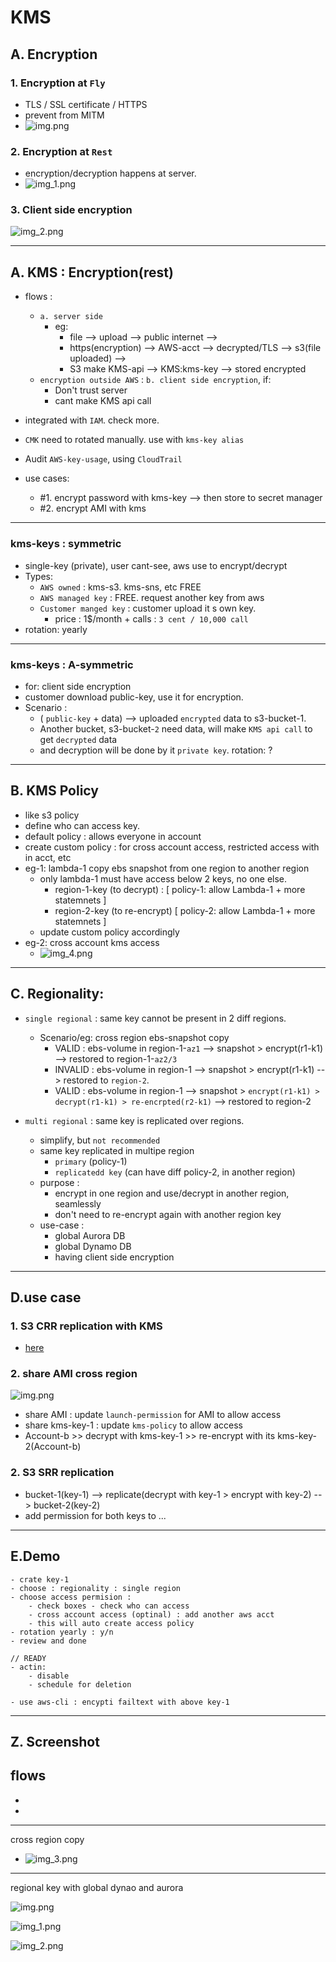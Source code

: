 # KMS 
## A. Encryption
### 1. Encryption at `Fly`
- TLS / SSL certificate / HTTPS
- prevent from MITM
- ![img.png](../99_img/security/kms/img.png)
### 2. Encryption at `Rest`
  - encryption/decryption happens at server.
  - ![img_1.png](../99_img/security/kms/img_1.png)
### 3. Client side encryption
![img_2.png](../99_img/security/kms/img_2.png)

---
## A. KMS : Encryption(rest) 
- flows :
  - `a. server side`
    - eg:  
      - file --> upload --> public internet --> 
      - https(encryption) --> AWS-acct --> decrypted/TLS --> s3(file uploaded) --> 
      - S3 make KMS-api --> KMS:kms-key --> stored encrypted
  - `encryption outside AWS` : `b. client side encryption`, if:
    - Don't trust server
    - cant make KMS api call
  
- integrated with `IAM`. check more.

- `CMK` need to rotated manually. use with `kms-key alias`

- Audit `AWS-key-usage`,  using `CloudTrail`
- use cases:
    - #1. encrypt password with kms-key --> then store to secret manager
    - #2. encrypt AMI with kms
*** 
### kms-keys : symmetric
-  single-key (private), user cant-see, aws use to encrypt/decrypt 
- Types:
  - `AWS owned` : kms-s3. kms-sns, etc FREE
  - `AWS managed key` :  FREE. request another key from aws
  - `Customer manged key` : customer upload it s own key. 
    - price : 1$/month + calls : `3 cent / 10,000 call`
- rotation:  yearly
***
### kms-keys : A-symmetric 
- for: client side encryption
- customer download public-key, use it for encryption.
- Scenario : 
  - ( `public-key` + data) --> uploaded `encrypted` data to s3-bucket-1.
  - Another bucket, s3-bucket-`2` need data, will make `KMS api call` to get `decrypted` data
  - and decryption will be done by it `private key`.
rotation: ?
---
## B. KMS Policy
- like s3 policy
- define who can access key.
- default policy : allows everyone in account
- create custom policy : for cross account access, restricted access with in acct, etc
- eg-1: lambda-1 copy ebs snapshot from one region to another region
  - only lambda-1 must have access below 2 keys, no one else.
    - region-1-key (to decrypt) : [ policy-1: allow Lambda-1 + more statemnets ]
    - region-2-key (to re-encrypt) [ policy-2: allow Lambda-1 + more statemnets ]
  - update custom policy accordingly
- eg-2: cross account kms access
  - ![img_4.png](../99_img/security/kms/img_4.png)

---
## C. Regionality:
- `single regional` : same key cannot be present in 2 diff regions.
    - Scenario/eg: cross region ebs-snapshot copy
        - VALID   : ebs-volume in region-1-`az1` -->  snapshot > encrypt(r1-k1) --> restored to region-1-`az2/3` 
        - INVALID : ebs-volume in region-1 -->  snapshot > encrypt(r1-k1) --> restored to `region-2`.
        - VALID   : ebs-volume in region-1 -->  snapshot > `encrypt(r1-k1) > decrypt(r1-k1) > re-encrpted(r2-k1)` --> restored to region-2

- `multi regional` : same key is replicated over regions.
    - simplify, but `not recommended`
    - same key replicated in multipe region
      - `primary` (policy-1) 
      - `replicatedd key` (can have diff policy-2, in another region)
    - purpose :
        - encrypt in one region and use/decrypt in another region, seamlessly
        - don't need to re-encrypt again with another region key
    - use-case :
        - global Aurora DB
        - global Dynamo DB
        - having client side encryption

---
## D.use case
### 1. S3 CRR replication with KMS 
- [here](./../02_storage/03_S3-1.md#security-while-crr-replication)

### 2. share AMI cross region
![img.png](../99_img/security/kms-2/img-100.png)
- share AMI : update `launch-permission` for AMI to allow access
- share kms-key-1 : update `kms-policy` to allow access
- Account-b >> decrypt with kms-key-1 >> re-encrypt with its kms-key-2(Account-b)

### 2. S3 SRR replication
- bucket-1(key-1) --> replicate(decrypt with key-1 > encrypt with key-2) --> bucket-2(key-2)
- add permission for both keys to ...

---
## E.Demo
```
- crate key-1
- choose : regionality : single region
- choose access permision : 
    - check boxes - check who can access
    - cross account access (optinal) : add another aws acct
    - this will auto create access policy
- rotation yearly : y/n
- review and done

// READY
- actin:
    - disable
    - schedule for deletion 
   
- use aws-cli : encypti failtext with above key-1    
```

---
## Z. Screenshot
flows
- 
- 
- 
---
cross region copy
- ![img_3.png](../99_img/security/kms/img_3.png)
---
regional key with global dynao and aurora

![img.png](../99_img/security/kms-2/img.png)

![img_1.png](../99_img/security/kms-2/img_1.png)

![img_2.png](../99_img/security/kms-2/img_2.png)